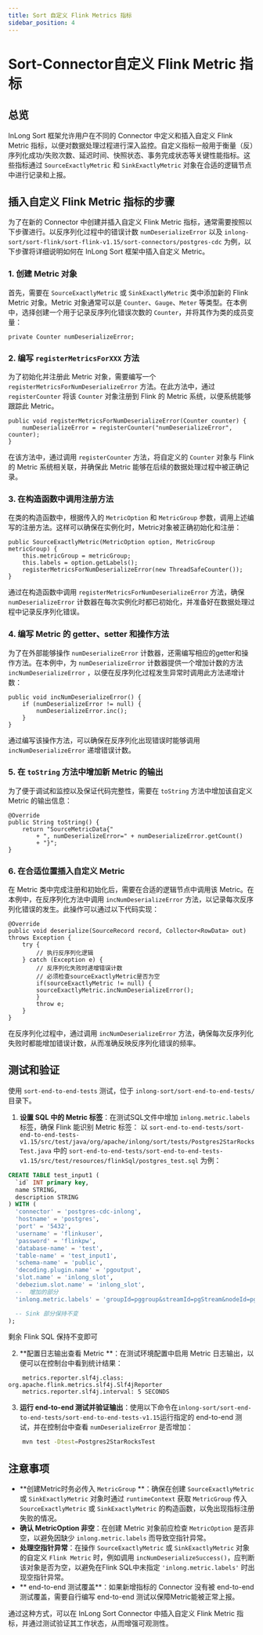 ```yaml
---
title: Sort 自定义 Flink Metrics 指标
sidebar_position: 4
---
```

# Sort-Connector自定义 Flink Metric 指标

## 总览

InLong Sort 框架允许用户在不同的 Connector 中定义和插入自定义 Flink Metric 指标，以便对数据处理过程进行深入监控。自定义指标一般用于衡量（反）序列化成功/失败次数、延迟时间、快照状态、事务完成状态等关键性能指标。这些指标通过 `SourceExactlyMetric` 和 `SinkExactlyMetric` 对象在合适的逻辑节点中进行记录和上报。

## 插入自定义 Flink Metric 指标的步骤

为了在新的 Connector 中创建并插入自定义 Flink Metric 指标，通常需要按照以下步骤进行。以反序列化过程中的错误计数 `numDeserializeError` 以及 `inlong-sort/sort-flink/sort-flink-v1.15/sort-connectors/postgres-cdc` 为例，以下步骤将详细说明如何在 InLong Sort 框架中插入自定义 Metric。

### 1. 创建 Metric 对象

首先，需要在 `SourceExactlyMetric` 或 `SinkExactlyMetric` 类中添加新的 Flink Metric 对象。Metric 对象通常可以是 `Counter`、`Gauge`、`Meter` 等类型。在本例中，选择创建一个用于记录反序列化错误次数的 `Counter`，并将其作为类的成员变量：

    private Counter numDeserializeError;

### 2. 编写 `registerMetricsForXXX` 方法

为了初始化并注册此 Metric 对象，需要编写一个 `registerMetricsForNumDeserializeError` 方法。在此方法中，通过 `registerCounter` 将该 `Counter` 对象注册到 Flink 的 Metric 系统，以便系统能够跟踪此 Metric。

    public void registerMetricsForNumDeserializeError(Counter counter) {
        numDeserializeError = registerCounter("numDeserializeError", counter);
    }

在该方法中，通过调用 `registerCounter` 方法，将自定义的 `Counter` 对象与 Flink 的 Metric 系统相关联，并确保此 Metric 能够在后续的数据处理过程中被正确记录。

### 3. 在构造函数中调用注册方法

在类的构造函数中，根据传入的 `MetricOption` 和 `MetricGroup` 参数，调用上述编写的注册方法。这样可以确保在实例化时，Metric对象被正确初始化和注册：

    public SourceExactlyMetric(MetricOption option, MetricGroup metricGroup) {
        this.metricGroup = metricGroup;
        this.labels = option.getLabels();
        registerMetricsForNumDeserializeError(new ThreadSafeCounter());
    }

通过在构造函数中调用 `registerMetricsForNumDeserializeError` 方法，确保 `numDeserializeError` 计数器在每次实例化时都已初始化，并准备好在数据处理过程中记录反序列化错误。

### 4. 编写 Metric 的 getter、setter 和操作方法

为了在外部能够操作 `numDeserializeError` 计数器，还需编写相应的getter和操作方法。在本例中，为 `numDeserializeError` 计数器提供一个增加计数的方法 `incNumDeserializeError` ，以便在反序列化过程发生异常时调用此方法递增计数：

    public void incNumDeserializeError() {
        if (numDeserializeError != null) {
            numDeserializeError.inc();
        }
    }

通过编写该操作方法，可以确保在反序列化出现错误时能够调用 `incNumDeserializeError` 递增错误计数。

### 5. 在 `toString` 方法中增加新 Metric 的输出

为了便于调试和监控以及保证代码完整性，需要在 `toString` 方法中增加该自定义 Metric 的输出信息：

    @Override
    public String toString() {
        return "SourceMetricData{"
            + ", numDeserializeError=" + numDeserializeError.getCount()
            + "}";
    }


### 6. 在合适位置插入自定义 Metric

在 Metric 类中完成注册和初始化后，需要在合适的逻辑节点中调用该 Metric。在本例中，在反序列化方法中调用 `incNumDeserializeError` 方法，以记录每次反序列化错误的发生。此操作可以通过以下代码实现：

    @Override
    public void deserialize(SourceRecord record, Collector<RowData> out) throws Exception {
        try {
            // 执行反序列化逻辑
        } catch (Exception e) {
            // 反序列化失败时递增错误计数
            // 必须检查sourceExactlyMetric是否为空
            if(sourceExactlyMetric != null) {
            sourceExactlyMetric.incNumDeserializeError();
            }
            throw e;
        }
    }

在反序列化过程中，通过调用 `incNumDeserializeError` 方法，确保每次反序列化失败时都能增加错误计数，从而准确反映反序列化错误的频率。

## 测试和验证
使用 `sort-end-to-end-tests` 测试，位于 `inlong-sort/sort-end-to-end-tests/` 目录下。
1. **设置 SQL 中的 Metric 标签**：在测试SQL文件中增加 `inlong.metric.labels` 标签，确保 Flink 能识别 Metric 标签：
  以 `sort-end-to-end-tests/sort-end-to-end-tests-v1.15/src/test/java/org/apache/inlong/sort/tests/Postgres2StarRocksTest.java` 中的 `sort-end-to-end-tests/sort-end-to-end-tests-v1.15/src/test/resources/flinkSql/postgres_test.sql` 为例：
  ```sql
  CREATE TABLE test_input1 (
    `id` INT primary key,
    name STRING,
    description STRING
) WITH (
    'connector' = 'postgres-cdc-inlong',
    'hostname' = 'postgres',
    'port' = '5432',
    'username' = 'flinkuser',
    'password' = 'flinkpw',
    'database-name' = 'test',
    'table-name' = 'test_input1',
    'schema-name' = 'public',
    'decoding.plugin.name' = 'pgoutput',
    'slot.name' = 'inlong_slot',
    'debezium.slot.name' = 'inlong_slot',
    --  增加的部分
    'inlong.metric.labels' = 'groupId=pggroup&streamId=pgStream&nodeId=pgNode'

    -- Sink 部分保持不变
);
  ```
  剩余 Flink SQL 保持不变即可
  
2. **配置日志输出查看 Metric **：在测试环境配置中启用 Metric 日志输出，以便可以在控制台中看到统计结果：
  ```properties
      metrics.reporter.slf4j.class: org.apache.flink.metrics.slf4j.Slf4jReporter
      metrics.reporter.slf4j.interval: 5 SECONDS
  ```
  
3. **运行 end-to-end 测试并验证输出**：使用以下命令在`inlong-sort/sort-end-to-end-tests/sort-end-to-end-tests-v1.15`运行指定的 end-to-end 测试，并在控制台中查看 `numDeserializeError` 是否增加：
  ```bash
      mvn test -Dtest=Postgres2StarRocksTest
  ```
  

## 注意事项

* **创建Metric时务必传入 `MetricGroup` **：确保在创建 `SourceExactlyMetric` 或 `SinkExactlyMetric` 对象时通过 `runtimeContext` 获取 `MetricGroup` 传入 `SourceExactlyMetric` 或 `SinkExactlyMetric` 的构造函数，以免出现指标注册失败的情况。
* **确认 MetricOption 非空**：在创建 Metric 对象前应检查 `MetricOption` 是否非空，以避免因缺少 `inlong.metric.labels` 而导致空指针异常。
* **处理空指针异常**：在操作 `SourceExactlyMetric` 或 `SinkExactlyMetric` 对象的自定义 `Flink Metric` 时，例如调用 `incNumDeserializeSuccess()`，应判断该对象是否为空，以避免在Flink SQL中未指定 `'inlong.metric.labels'` 时出现空指针异常。
* ** end-to-end 测试覆盖**：如果新增指标的 Connector 没有被 end-to-end 测试覆盖，需要自行编写 end-to-end 测试以保障Metric能被正常上报。

通过这种方式，可以在 InLong Sort Connector 中插入自定义 Flink Metric 指标，并通过测试验证其工作状态，从而增强可观测性。